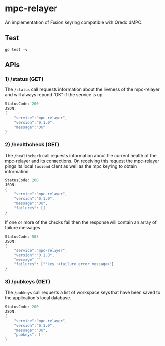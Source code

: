 # mpc-relayer

An implementation of Fusion keyring compatible with Qredo dMPC.

## Test

```
go test -v
```

## APIs

### 1) /status (GET)

The `/status` call requests information about the liveness of the mpc-relayer and will always repond "OK" if the service is up. 

```go
StatusCode: 200
JSON:
{
    "service":"mpc-relayer",
    "version":"0.1.0",
    "message":"OK"
}
```

### 2) /healthcheck (GET)

The `/healthcheck` call requests information about the current health of the mpc-relayer and its connections. On receiving this request the mpc-relayer pings its local `fusiond` client as well as the mpc keyring to obtain information.

```go
StatusCode: 200
JSON:
{
    "service":"mpc-relayer",
    "version":"0.1.0",
    "message":"OK",
    "failures": []
}
```

If one or more of the checks fail then the response will contain an array of failure messages

```go
StatusCode: 503
JSON: 
{
    "service":"mpc-relayer",
    "version":"0.1.0",
    "message" "",
    "failures": ["'key':<failure error message>"]
} 
```

### 3) /pubkeys (GET)

The `/pubkeys` call requests a list of workspace keys that have been saved to the  application's local database.

```go
StatusCode: 200
JSON:
{
    "service":"mpc-relayer",
    "version":"0.1.0",
    "message":"OK",
    "pubkeys": []
}
```